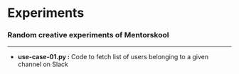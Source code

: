 # Experiments
### Random creative experiments of Mentorskool
-----------------------------------------------
* **use-case-01.py :** Code to fetch list of users belonging to a given channel on Slack
